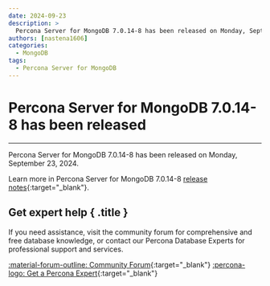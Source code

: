 ```yaml
---
date: 2024-09-23
description: >
  Percona Server for MongoDB 7.0.14-8 has been released on Monday, September 23, 2024.
authors: [nastena1606]
categories:
  - MongoDB
tags:
  - Percona Server for MongoDB
---
```


# Percona Server for MongoDB 7.0.14-8 has been released
---
<!-- more -->

Percona Server for MongoDB 7.0.14-8 has been released on Monday, September 23, 2024.

Learn more in Percona Server for MongoDB 7.0.14-8 [release notes](https://docs.percona.com/percona-server-for-mongodb/7.0/release_notes/7.0.14-8.html){:target="_blank"}.

<div data-banner markdown>

## Get expert help { .title }

If you need assistance, visit the community forum for comprehensive and free database knowledge, or contact our Percona Database Experts for professional support and services.

<div class="actions" markdown>

[:material-forum-outline: Community Forum](https://forums.percona.com/){:target="_blank"} [:percona-logo: Get a Percona Expert](https://www.percona.com/about/contact){:target="_blank"}
</div></div>